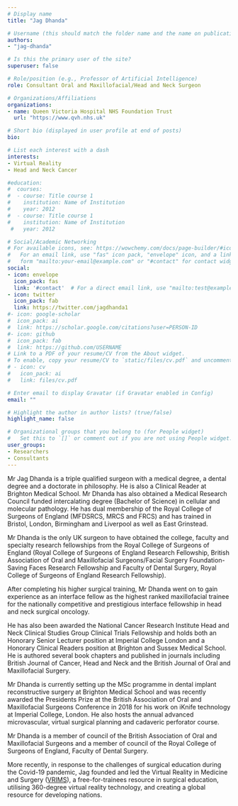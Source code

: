 ```yaml
---
# Display name
title: "Jag Dhanda"

# Username (this should match the folder name and the name on publications)
authors:
- "jag-dhanda"

# Is this the primary user of the site?
superuser: false

# Role/position (e.g., Professor of Artificial Intelligence)
role: Consultant Oral and Maxillofacial/Head and Neck Surgeon

# Organizations/Affiliations
organizations:
- name: Queen Victoria Hospital NHS Foundation Trust
  url: "https://www.qvh.nhs.uk"

# Short bio (displayed in user profile at end of posts)
bio: 

# List each interest with a dash
interests:
- Virtual Reality
- Head and Neck Cancer

#education:
#  courses:
#  - course: Title course 1
#    institution: Name of Institution
#    year: 2012
#  - course: Title course 1
#    institution: Name of Institution
 #   year: 2012

# Social/Academic Networking
# For available icons, see: https://wowchemy.com/docs/page-builder/#icons
#   For an email link, use "fas" icon pack, "envelope" icon, and a link in the
#   form "mailto:your-email@example.com" or "#contact" for contact widget.
social:
- icon: envelope
  icon_pack: fas
  link: '#contact'  # For a direct email link, use "mailto:test@example.org".
- icon: twitter
  icon_pack: fab
  link: https://twitter.com/jagdhanda1
#- icon: google-scholar
#  icon_pack: ai
#  link: https://scholar.google.com/citations?user=PERSON-ID
#- icon: github
#  icon_pack: fab
#  link: https://github.com/USERNAME
# Link to a PDF of your resume/CV from the About widget.
# To enable, copy your resume/CV to `static/files/cv.pdf` and uncomment the lines below.
# - icon: cv
#   icon_pack: ai
#   link: files/cv.pdf

# Enter email to display Gravatar (if Gravatar enabled in Config)
email: ""

# Highlight the author in author lists? (true/false)
highlight_name: false

# Organizational groups that you belong to (for People widget)
#   Set this to `[]` or comment out if you are not using People widget.
user_groups:
- Researchers
- Consultants
---
```


Mr Jag Dhanda is a triple qualified surgeon with a medical degree, a dental degree and a doctorate in philosophy. He is also a Clinical Reader at Brighton Medical School. Mr Dhanda has also obtained a Medical Research Council funded intercalating degree (Bachelor of Science) in cellular and molecular pathology. He has dual membership of the Royal College of Surgeons of England (MFDSRCS, MRCS and FRCS) and has trained in Bristol, London, Birmingham and Liverpool as well as East Grinstead.

Mr Dhanda is the only UK surgeon to have obtained the college, faculty and specialty research fellowships from the Royal College of Surgeons of England (Royal College of Surgeons of England Research Fellowship, British Association of Oral and Maxillofacial Surgeons/Facial Surgery Foundation-Saving Faces Research Fellowship and Faculty of Dental Surgery, Royal College of Surgeons of England Research Fellowship).

After completing his higher surgical training, Mr Dhanda went on to gain experience as an interface fellow as the highest ranked maxillofacial trainee for the nationally competitive and prestigious interface fellowship in head and neck surgical oncology.

He has also been awarded the National Cancer Research Institute Head and Neck Clinical Studies Group Clinical Trials Fellowship and holds both an Honorary Senior Lecturer position at Imperial College London and a Honorary Clinical Readers position at Brighton and Sussex Medical School. He is authored several book chapters and published in journals including British Journal of Cancer, Head and Neck and the British Journal of Oral and Maxillofacial Surgery.

Mr Dhanda is currently setting up the MSc programme in dental implant reconstructive surgery at Brighton Medical School and was recently awarded the Presidents Prize at the British Association of Oral and Maxillofacial Surgeons Conference in 2018 for his work on iKnife technology at Imperial College, London. He also hosts the annual advanced microvascular, virtual surgical planning and cadaveric perforator course.

Mr Dhanda is a member of council of the British Association of Oral and Maxillofacial Surgeons and a member of council of the Royal College of Surgeons of England, Faculty of Dental Surgery.

More recently, in response to the challenges of surgical education during the Covid-19 pandemic, Jag founded and led the Virtual Reality in Medicine and Surgery ([VRIMS](https://www.virtualrealityinmedicineandsurgery)), a free-for-trainees resource in surgical education, utilising 360-degree virtual reality technology, and creating a global resource for developing nations.
